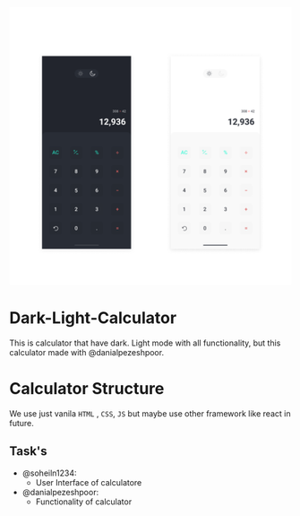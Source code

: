 ![Calculator UI Design](https://github.com/soheiln1234/Dark-Light-Calculator/blob/master/Calculator.png)

# Dark-Light-Calculator

This is calculator that have dark. Light mode with all functionality, but this calculator made with @danialpezeshpoor.

# Calculator Structure

We use just vanila `HTML` , `CSS`, `JS` but maybe use other framework like react in future.

## Task's

- @soheiln1234:
  - User Interface of calculatore
- @danialpezeshpoor:
  - Functionality of calculator
